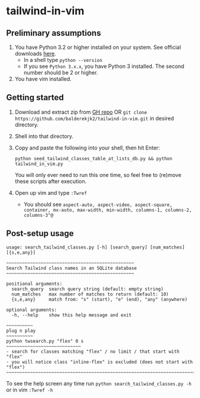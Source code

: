 # tailwind-in-vim

## Preliminary assumptions

1. You have Python 3.2 or higher installed on your system. See official downloads [here](https://www.python.org/downloads/).
   - In a shell type `python --version`
   - If you see `Python 3.x.x`, you have Python 3 installed. The second number should be 2 or higher.
2. You have vim installed.

## Getting started

1. Download and extract zip from [GH repo](https://github.com/balderekjk2/tailwind-in-vim) OR `git clone https://github.com/balderekjk2/tailwind-in-vim.git` in desired directory.
2. Shell into that directory.
3. Copy and paste the following into your shell, then hit Enter:
   
   ```console
   python seed_tailwind_classes_table_at_lists_db.py && python tailwind_in_vim.py
   ```

   You will only ever need to run this one time, so feel free to (re)move these scripts after execution.
4. Open up vim and type `:Twref`
   - You should see `aspect-auto, aspect-video, aspect-square, container, mx-auto, max-width, min-width, columns-1, columns-2, columns-3^@`

## Post-setup usage

```console
usage: search_tailwind_classes.py [-h] [search_query] [num_matches] [{s,e,any}]

~~~~~~~~~~~~~~~~~~~~~~~~~~~~~~~~~~~~~~~~~~~~~~~~
Search Tailwind class names in an SQLite database
~~~~~~~~~~~~~~~~~~~~~~~~~~~~~~~~~~~~~~~~~~~~~~~~

positional arguments:
  search_query  search query string (default: empty string)
  num_matches   max number of matches to return (default: 10)
  {s,e,any}     match from: "s" (start), "e" (end), "any" (anywhere)

optional arguments:
  -h, --help    show this help message and exit

~~~~~~~~~~
plug n play
~~~~~~~~~~
python twsearch.py "flex" 0 s
~~~~~~~~~~~~~~~~~~~~~~~~~~~~
- search for classes matching "flex" / no limit / that start with "flex"
- you will notice class "inline-flex" is excluded (does not start with "flex")
~~~~~~~~~~~~~~~~~~~~~~~~~~~~~~~~~~~~~~~~~~~~~~~~~~~~~~~~~~~~~~~~~~~~~~~~~~~~~
```

To see the help screen any time run `python search_tailwind_classes.py -h` or in vim `:Twref -h`
